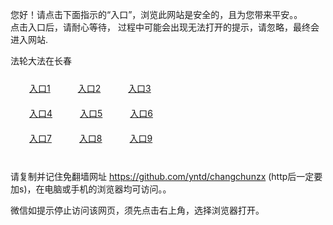 您好！请点击下面指示的“入口”，浏览此网站是安全的，且为您带来平安。。 <br/>
点击入口后，请耐心等待， 过程中可能会出现无法打开的提示，请忽略，最终会进入网站. </br>

法轮大法在长春<br/>
<div style="padding:10px"><a style="margin:20px" target="_blank" href="https://dplmn0mp5mg7a.cloudfront.net/2Qpsp?dehzfveq" id="ccLink1" rel="nofollow">入口1</a> <a target="_blank" style="margin:20px" href="https://dm1iqr3xtau82.cloudfront.net/2Qpsp?fmbditjv" id="ccLink2" rel="nofollow">入口2</a> <a style="margin:20px" target="_blank" href="https://dgra1rohmp3hb.cloudfront.net/2Qpsp?jeidbm" id="ccLink3" rel="nofollow">入口3</a></div>

<div style="padding:10px" ><a style="margin:20px" target="_blank" href="https://dplmn0mp5mg7a.cloudfront.net/2Qpsp?dehzfveq" id="ccLink4" rel="nofollow">入口4</a> <a style="margin:20px" href="https://dm1iqr3xtau82.cloudfront.net/2Qpsp?fmbditjv" target="_blank" id="ccLink5" rel="nofollow">入口5</a> <a style="margin:20px" href="https://dgra1rohmp3hb.cloudfront.net/2Qpsp?jeidbm" target="_blank" id="ccLink6" rel="nofollow">入口6</a></div>

<div style="padding:10px"><a style="margin:20px" target="_blank" href="https://dplmn0mp5mg7a.cloudfront.net/2Qpsp?dehzfveq" id="ccLink7" rel="nofollow">入口7</a> <a style="margin:20px" href="https://dm1iqr3xtau82.cloudfront.net/2Qpsp?fmbditjv" target="_blank" id="ccLink8" rel="nofollow">入口8</a> <a style="margin:20px" target="_blank" href="https://dgra1rohmp3hb.cloudfront.net/2Qpsp?jeidbm" id="ccLink9" rel="nofollow">入口9</a></div>

<br/>



请复制并记住免翻墙网址 https://github.com/yntd/changchunzx (http后一定要加s)，在电脑或手机的浏览器均可访问。。<br/>

微信如提示停止访问该网页，须先点击右上角，选择浏览器打开。
